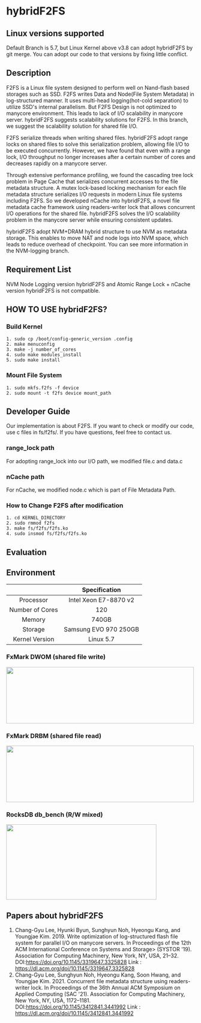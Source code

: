 # hybridF2FS

## Linux versions supported
Default Branch is 5.7, but Linux Kernel above v3.8 can adopt hybridF2FS by git merge. You can adopt our code to that versions by fixing little conflict.

## Description
F2FS is a Linux file system designed to perform well on Nand-flash based storages such as SSD. F2FS writes Data and Node(File System Metadata) in log-structured manner. It uses multi-head logging(hot-cold separation) to utilize SSD's internal parallelism. But F2FS Design is not optimized to manycore environment. This leads to lack of I/O scalability in manycore server. hybridF2FS suggests scalability solutions for F2FS. In this branch, we suggest the scalability solution for shared file I/O.

F2FS serialize threads when writing shared files. hybridF2FS adopt range locks on shared files to solve this serialization problem, allowing file I/O to be executed concurrently. However, we have found that even with a range lock, I/O throughput no longer increases after a certain number of cores and decreases rapidly on a manycore server.

Through extensive performance profiling, we found the cascading tree lock problem in Page Cache that serializes concurrent accesses to the file metadata structure. A mutex lock-based locking mechanism for each file metadata structure serializes I/O requests in modern Linux file systems including F2FS.
So we developed nCache into hybridF2FS, a novel file metadata cache framework using readers-writer lock that allows concurrent I/O operations for the shared file. hybridF2FS solves the I/O scalability problem in the manycore server while ensuring consistent updates.

hybridF2FS adopt NVM+DRAM hybrid structure to use NVM as metadata storage. This enables to move NAT and node logs into NVM space, which leads to reduce overhead of checkpoint. You can see more information in the NVM-logging branch.

## Requirement List

NVM Node Logging version hybridF2FS and Atomic Range Lock + nCache version hybridF2FS is not compatible.

## HOW TO USE hybridF2FS?

### Build Kernel
```
1. sudo cp /boot/config-generic_version .config
2. make menuconfig
3. make -j number_of_cores
4. sudo make modules_install
5. sudo make install
```
### Mount File System
```
1. sudo mkfs.f2fs -f device
2. sudo mount -t f2fs device mount_path
```

## Developer Guide
Our implementation is about F2FS. If you want to check or modify our code, use c files in fs/f2fs/. If you have questions, feel free to contact us.

### range_lock path
For adopting range_lock into our I/O path, we modified file.c and data.c

### nCache path
For nCache, we modified node.c which is part of File Metadata Path.

### How to Change F2FS after modification 
```
1. cd KERNEL_DIRECTORY
2. sudo rmmod f2fs
3. make fs/f2fs/f2fs.ko
4. sudo insmod fs/f2fs/f2fs.ko
```

## Evaluation

## Environment

|  <center></center> |  <center>Specification</center> |  
|:--------:|:--------:|
| <center>Processor</center> | <center>Intel Xeon E7-8870 v2</center> |
| <center>Number of Cores</center> | <center>120</center> |
| <center>Memory</center>  | <center>740GB</center> |
| <center>Storage</center>  | <center>Samsung EVO 970 250GB</center> |
| <center>Kernel Version</center>  | <center>Linux 5.7</center> |

### FxMark DWOM (shared file write)
<img src="https://user-images.githubusercontent.com/45027411/140457425-45f82029-fbad-48ef-bc58-01afc4db84fe.jpg" width="500" height="150"/>

### FxMark DRBM (shared file read)
<img src="https://user-images.githubusercontent.com/45027411/140457572-1ca9905d-4336-4069-ae97-d02ce3c34817.jpg" width="500" height="150"/>

### RocksDB db_bench (R/W mixed)
<img src="https://user-images.githubusercontent.com/45027411/140457763-c519d80c-4cbe-4271-9a78-e2fcbb81e806.jpg" width="400" height="200"/>


## Papers about hybridF2FS

1. Chang-Gyu Lee, Hyunki Byun, Sunghyun Noh, Hyeongu Kang, and Youngjae Kim. 2019. Write optimization of log-structured flash file system for parallel I/O on manycore servers. In Proceedings of the 12th ACM International Conference on Systems and Storage> (SYSTOR '19). Association for Computing Machinery, New York, NY, USA, 21–32. DOI:https://doi.org/10.1145/3319647.3325828
Link : https://dl.acm.org/doi/10.1145/3319647.3325828
2. Chang-Gyu Lee, Sunghyun Noh, Hyeongu Kang, Soon Hwang, and Youngjae Kim. 2021. Concurrent file metadata structure using readers-writer lock. In Proceedings of the 36th Annual ACM Symposium on Applied Computing (SAC '21). Association for Computing Machinery, New York, NY, USA, 1172–1181. DOI:https://doi.org/10.1145/3412841.3441992 
Link : https://dl.acm.org/doi/10.1145/3412841.3441992

